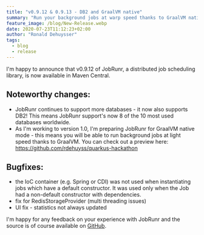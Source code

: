 ```yaml
---
title: "v0.9.12 & 0.9.13 - DB2 and GraalVM native"
summary: "Run your background jobs at warp speed thanks to GraalVM native mode."
feature_image: /blog/New-Release.webp
date: 2020-07-23T11:12:23+02:00
author: "Ronald Dehuysser"
tags:
  - blog
  - release
---
```

I'm happy to announce that v0.9.12 of JobRunr, a distributed job scheduling library, is now available in Maven Central.

## Noteworthy changes:

- JobRunr continues to support more databases - it now also supports DB2! This means JobRunr support's now 8 of the 10 most used databases worldwide.
- As I'm working to version 1.0, I'm preparing JobRunr for GraalVM native mode - this means you will be able to run background jobs at light speed thanks to GraalVM. You can check out a preview here: https://github.com/rdehuyss/quarkus-hackathon

## Bugfixes:
- the IoC container (e.g. Spring or CDI) was not used when instantiating jobs which have a default constructor. It was used only when the Job had a non-default constructor with dependencies.
- fix for RedisStorageProvider (multi threading issues)
- UI fix - statistics not always updated

I'm happy for any feedback on your experience with JobRunr and the source is of course available on [GitHub](https://github.com/jobrunr/jobrunr).